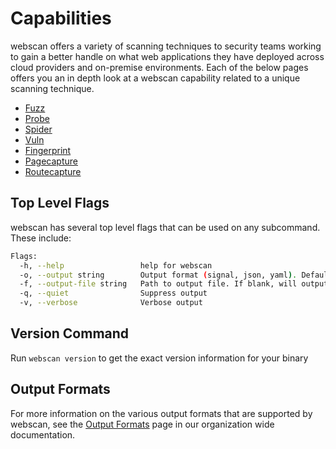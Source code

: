 # Capabilities

webscan offers a variety of scanning techniques to security teams working to gain a better handle on what web applications they have deployed across cloud providers and on-premise environments. Each of the below pages offers you an in depth look at a webscan capability related to a unique scanning technique.

- [Fuzz](./fuzz.md)
- [Probe](./probe.md)
- [Spider](./spider.md)
- [Vuln](./vuln.md)
- [Fingerprint](./fingerprint.md)
- [Pagecapture](./pagecapture.md)
- [Routecapture](./routecapture.md)

## Top Level Flags

webscan has several top level flags that can be used on any subcommand. These include:

```bash
Flags:
  -h, --help                 help for webscan
  -o, --output string        Output format (signal, json, yaml). Default value is signal (default "signal")
  -f, --output-file string   Path to output file. If blank, will output to STDOUT
  -q, --quiet                Suppress output
  -v, --verbose              Verbose output
```

## Version Command

Run `webscan version` to get the exact version information for your binary

## Output Formats

For more information on the various output formats that are supported by webscan, see the [Output Formats](https://method-security.github.io/docs/output.html) page in our organization wide documentation.
